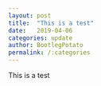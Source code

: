 ```yaml
---
layout: post
title:  "This is a test"
date:   2019-04-06 
categories: update
author: BootlegPotato
permalink: /:categories
---
```


This is a test